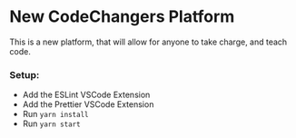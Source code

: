 # New CodeChangers Platform

This is a new platform, that will allow for anyone to take charge, and teach code.

### Setup:

- Add the ESLint VSCode Extension
- Add the Prettier VSCode Extension
- Run `yarn install`
- Run `yarn start`
